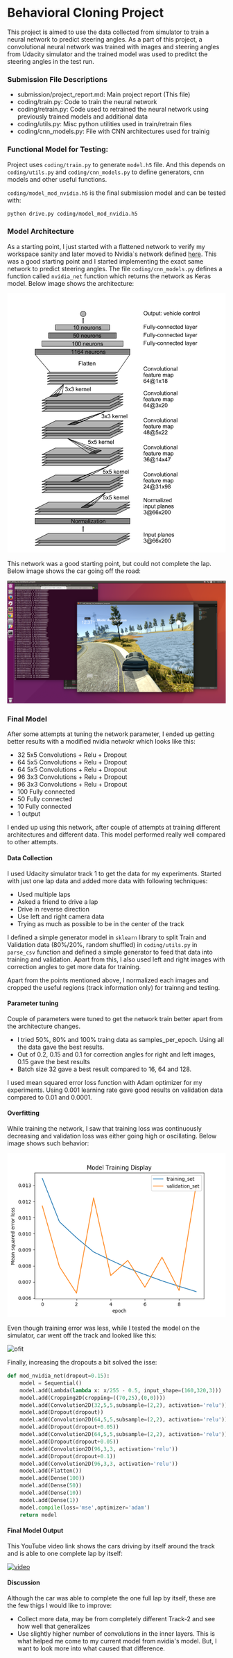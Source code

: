 # Behavioral Cloning Project

This project is aimed to use the data collected from simulator to train a neural network to predict steering angles. As a part of this project, a convolutional neural network was trained with images and steering angles from Udacity simulator and the trained model was used to preditct the steering angles in the test run.

### Submission File Descriptions

- submission/project_report.md: Main project report (This file)
- coding/train.py: Code to train the neural network
- coding/retrain.py: Code used to retrained the neural network using previously trained models and additional data
- coding/utils.py: Misc python utilities used in train/retrain files
- coding/cnn_models.py: File with CNN architectures used for trainig

### Functional Model for Testing:

Project uses `coding/train.py` to generate `model.h5` file. And this depends on `coding/utils.py` and `coding/cnn_models.py` to define generators, cnn models and other useful functions. 

`coding/model_mod_nvidia.h5` is the final submission model and can be tested with:

```sh
python drive.py coding/model_mod_nvidia.h5
```


### Model Architecture

As a starting point, I just started with a flattened network to verify my workspace sanity and later moved to Nvidia\`s network defined [here](https://images.nvidia.com/content/tegra/automotive/images/2016/solutions/pdf/end-to-end-dl-using-px.pdf). This was a good starting point and I started implementing the exact same network to predict steering angles. The file `coding/cnn_models.py` defines a function called `nvidia_net` function which returns the network as Keras model. Below image shows the architecture:

![nvidia](images/nvidia.png)

This network was a good starting point, but could not complete the lap. Below image shows the car going off the road:

![off](images/nvidia_fall_off.png)

### Final Model

After some attempts at tuning the network parameter, I ended up getting better results with a modified nvidia netwokr which looks like this:

- 32 5x5 Convolutions + Relu + Dropout
- 64 5x5 Convolutions + Relu + Dropout
- 64 5x5 Convolutions + Relu + Dropout
- 96 3x3 Convolutions + Relu + Dropout
- 96 3x3 Convolutions + Relu + Dropout
- 100 Fully connected
- 50 Fully connected 
- 10 Fully connected
- 1 output

I ended up using this network, after couple of attempts at training different architectures and different data. This model performed really well compared to other attempts.


#### Data Collection

I used Udacity simulator track 1 to get the data for my experiments. Started with just one lap data and added more data with following techniques:

- Used multiple laps
- Asked a friend to drive a lap
- Drive in reverse direction
- Use left and right camera data
- Trying as much as possible to be in the center of the track

I defined a simple generator model in `sklearn` library to split Train and Validation data (80%/20%, random shuffled) in `coding/utils.py` in `parse_csv` function and defined a simple generator to feed that data into training and validation. Apart from this, I also used left and right images with correction angles to get more data for training.

Apart from the points mentioned above, I normalized each images and cropped the useful regions (track information only) for trainng and testing.

#### Parameter tuning

Couple of parameters were tuned to get the network train better apart from the architecture changes. 

- I tried 50%, 80% and 100% traing data as samples_per_epoch. Using all the data gave the best results.
- Out of 0.2, 0.15 and 0.1 for correction angles for right and left images, 0.15 gave the best results
- Batch size 32 gave a best result compared to 16, 64 and 128.

I used mean squared error loss function with Adam optimizer for my experiments. Using 0.001 learning rate gave good results on validation data compared to 0.01 and 0.0001. 


#### Overfitting

While training the network, I saw that training loss was continuously decreasing and validation loss was either going high or oscillating. Below image shows such behavior:

![overfit](images/initial_training2.png)

Even though training error was less, while I tested the model on the simulator, car went off the track and looked like this:

![ofit](overfitting_car.png)

Finally, increasing the dropouts a bit solved the isse:

```python
def mod_nvidia_net(dropout=0.15):
	model = Sequential()
	model.add(Lambda(lambda x: x/255 - 0.5, input_shape=(160,320,3)))
	model.add(Cropping2D(cropping=((70,25),(0,0))))
	model.add(Convolution2D(32,5,5,subsample=(2,2), activation='relu'))
	model.add(Dropout(dropout))
	model.add(Convolution2D(64,5,5,subsample=(2,2), activation='relu'))
	model.add(Dropout(dropout+0.05))
	model.add(Convolution2D(64,5,5,subsample=(2,2), activation='relu'))
	model.add(Dropout(dropout+0.05))
	model.add(Convolution2D(96,3,3, activation='relu'))
	model.add(Dropout(dropout+0.1))
	model.add(Convolution2D(96,3,3, activation='relu'))
	model.add(Flatten())
	model.add(Dense(100))
	model.add(Dense(50))
	model.add(Dense(10))
	model.add(Dense(1))
	model.compile(loss='mse',optimizer='adam')
	return model
```

#### Final Model Output

This YouTube video link shows the cars driving by itself around the track and is able to one complete lap by itself:

[![video](http://img.youtube.com/vi/f7PiD1RR9co/0.jpg)](https://www.youtube.com/watch?v=f7PiD1RR9co)


#### Discussion

Although the car was able to complete the one full lap by itself, these are the few thigs I would like to improve:

- Collect more data, may be from completely different Track-2 and see how well that generalizes
- Use slightly higher number of convolutions in the inner layers. This is what helped me come to my current model from nvidia's model. But, I want to look more into what caused that difference.

